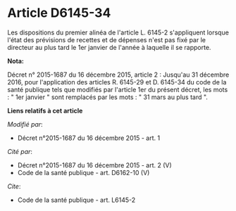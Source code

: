 # Article D6145-34

Les dispositions du premier alinéa de l'article L. 6145-2 s'appliquent lorsque l'état des prévisions de recettes et de
dépenses n'est pas fixé par le directeur au plus tard le 1er janvier de l'année à laquelle il se rapporte.

**Nota:**

Décret n° 2015-1687 du 16 décembre 2015, article 2 : Jusqu'au 31 décembre 2016, pour l'application des articles R. 6145-29 et
D. 6145-34 du code de la santé publique tels que modifiés par l'article 1er du présent décret, les mots : " 1er janvier "
sont remplacés par les mots : " 31 mars au plus tard ".

**Liens relatifs à cet article**

_Modifié par_:

  - Décret n°2015-1687 du 16 décembre 2015 - art. 1

_Cité par_:

  - Décret n°2015-1687 du 16 décembre 2015 - art. 2 (V)
  - Code de la santé publique - art. D6162-10 (V)

_Cite_:

  - Code de la santé publique - art. L6145-2
